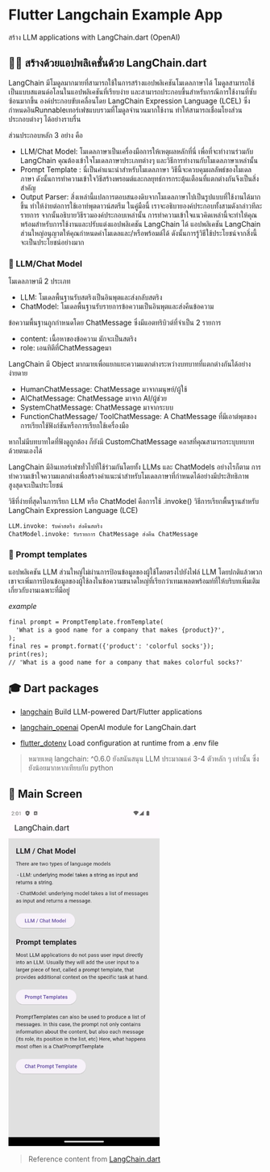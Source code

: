 # Flutter Langchain Example App
สร้าง LLM applications with LangChain.dart (OpenAI)

## 🦜️🔗 สร้างด้วยแอปพลิเคชั่นด้วย LangChain.dart
LangChain มีโมดูลมากมายที่สามารถใช้ในการสร้างแอปพลิเคชันโมเดลภาษาได้ โมดูลสามารถใช้เป็นแบบสแตนด์อโลนในแอปพลิเคชันที่เรียบง่าย และสามารถประกอบขึ้นสำหรับกรณีการใช้งานที่ซับซ้อนมากขึ้น องค์ประกอบขับเคลื่อนโดย LangChain Expression Language (LCEL) ซึ่งกำหนดอินRunnableเทอร์เฟซแบบรวมที่โมดูลจำนวนมากใช้งาน ทำให้สามารถเชื่อมโยงส่วนประกอบต่างๆ ได้อย่างราบรื่น

ส่วนประกอบหลัก 3 อย่าง คือ
- LLM/Chat Model: โมเดลภาษาเป็นเครื่องมือการให้เหตุผลหลักที่นี่ เพื่อที่จะทำงานร่วมกับ LangChain คุณต้องเข้าใจโมเดลภาษาประเภทต่างๆ และวิธีการทำงานกับโมเดลภาษาเหล่านั้น
- Prompt Template : นี่เป็นคำแนะนำสำหรับโมเดลภาษา วิธีนี้จะควบคุมผลลัพธ์ของโมเดลภาษา ดังนั้นการทำความเข้าใจวิธีสร้างพรอมต์และกลยุทธ์การกระตุ้นเตือนที่แตกต่างกันจึงเป็นสิ่งสำคัญ
- Output Parser: สิ่งเหล่านี้แปลการตอบสนองดิบจากโมเดลภาษาไปเป็นรูปแบบที่ใช้งานได้มากขึ้น ทำให้ง่ายต่อการใช้เอาท์พุตดาวน์สตรีม
ในคู่มือนี้ เราจะอธิบายองค์ประกอบทั้งสามดังกล่าวทีละรายการ จากนั้นอธิบายวิธีรวมองค์ประกอบเหล่านั้น การทำความเข้าใจแนวคิดเหล่านี้จะทำให้คุณพร้อมสำหรับการใช้งานและปรับแต่งแอปพลิเคชัน LangChain ได้ แอปพลิเคชัน LangChain ส่วนใหญ่อนุญาตให้คุณกำหนดค่าโมเดลและ/หรือพร้อมต์ได้ ดังนั้นการรู้วิธีใช้ประโยชน์จากสิ่งนี้จะเป็นประโยชน์อย่างมาก

### :postbox: LLM/Chat Model
โมเดลภาษามี 2 ประเภท

- LLM: โมเดลพื้นฐานรับสตริงเป็นอินพุตและส่งกลับสตริง
- ChatModel: โมเดลพื้นฐานรับรายการข้อความเป็นอินพุตและส่งคืนข้อความ

ข้อความพื้นฐานถูกกำหนดโดย ChatMessage ซึ่งมีแอตทริบิวต์ที่จำเป็น 2 รายการ

- content: เนื้อหาของข้อความ มักจะเป็นสตริง
- role: เอนทิตีที่ChatMessageมา
  
LangChain มี Object มากมายเพื่อแยกแยะความแตกต่างระหว่างบทบาทที่แตกต่างกันได้อย่างง่ายดาย

- HumanChatMessage: ChatMessage มาจากมนุษย์/ผู้ใช้
- AIChatMessage: ChatMessage  มาจาก AI/ผู้ช่วย
- SystemChatMessage: ChatMessage  มาจากระบบ
- FunctionChatMessage/ ToolChatMessage: A ChatMessage ที่มีเอาต์พุตของการเรียกใช้ฟังก์ชันหรือการเรียกใช้เครื่องมือ

หากไม่มีบทบาทใดที่ฟังดูถูกต้อง ก็ยังมี CustomChatMessage คลาสที่คุณสามารถระบุบทบาทด้วยตนเองได้


LangChain มีอินเทอร์เฟซทั่วไปที่ใช้ร่วมกันโดยทั้ง LLMs และ ChatModels อย่างไรก็ตาม การทำความเข้าใจความแตกต่างเพื่อสร้างคำแนะนำสำหรับโมเดลภาษาที่กำหนดได้อย่างมีประสิทธิภาพสูงสุดจะเป็นประโยชน์

วิธีที่ง่ายที่สุดในการเรียก  LLM หรือ ChatModel คือการใช้ .invoke() วิธีการเรียกพื้นฐานสำหรับ LangChain Expression Language (LCE) 



```
LLM.invoke: รับค่าสตริง ส่งคืนสตริง
ChatModel.invoke: รับรายการ ChatMessage ส่งคืน ChatMessage
```

### :calendar: Prompt templates
แอปพลิเคชัน LLM ส่วนใหญ่ไม่ผ่านการป้อนข้อมูลของผู้ใช้โดยตรงไปยังไฟล์ LLM โดยปกติแล้วพวกเขาจะเพิ่มการป้อนข้อมูลของผู้ใช้ลงในข้อความขนาดใหญ่ที่เรียกว่าเทมเพลตพร้อมท์ที่ให้บริบทเพิ่มเติมเกี่ยวกับงานเฉพาะที่มีอยู่

*example*
  
```
final prompt = PromptTemplate.fromTemplate(
  'What is a good name for a company that makes {product}?',
);
final res = prompt.format({'product': 'colorful socks'});
print(res);
// 'What is a good name for a company that makes colorful socks?'

```

## :mortar_board: Dart packages

 - [langchain](https://pub.dev/packages/langchain) Build LLM-powered Dart/Flutter applications

 - [langchain_openai](https://pub.dev/packages/langchain) OpenAI module for LangChain.dart

 - [flutter_dotenv](https://pub.dev/packages/flutter_dotenv) Load configuration at runtime from a .env file

> หมายเหตุ langchain: ^0.6.0 ยังสนันสนุน LLM ประมาณแค่ 3-4 ตัวหลัก ๆ เท่านั้น ซึ่งยังน้อยมากหากเทียบกับ python

## :foggy: Main Screen

<img src="https://github.com/Sumat-Dev/Flutter-langchain-example-app/blob/main/main.png" style="height: auto; width:300px;"/>


> Reference content from [LangChain.dart](https://langchaindart.com/#/)
